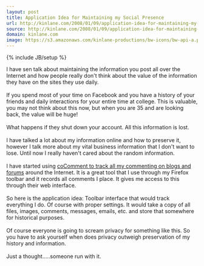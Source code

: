 ```yaml
---
layout: post
title: Application Idea for Maintaining my Social Presence
url: http://kinlane.com/2008/01/09/application-idea-for-maintaining-my-social-presence/
source: http://kinlane.com/2008/01/09/application-idea-for-maintaining-my-social-presence/
domain: kinlane.com
image: https://s3.amazonaws.com/kinlane-productions/bw-icons/bw-api-a.png
---
```

{% include JB/setup %}

<p>
     I have sen talk about maintaining the information you post all over the Internet and how people really don't think about the value of the information they have on the sites they use daily.
     <br />
     <br />
     If you spend most of your time on Facebook and you have a history of your friends and daily interactions for your entire time at college. This is valuable, you may not think about this now, but when you are 35 and are looking back, the value will be huge!
     <br />
     <br />
     What happens if they shut down your account. All this information is lost.
     <br />
     <br />
     I have talked a lot about my information online and how to preserve it, however I talk more about my vital business information that I don't want to lose. Until now I really haven't cared about the random information.
     <br />
     <br />
     I have started using <a href="http://www.cocomment.com/">coComment to track all my commenting on blogs and forums</a> around the Internet. It is a great tool that I use through my Firefox toolbar and it records all comments I place. It gives me access to this through their web interface.
     <br />
     <br />
     So here is the application idea: Toolbar interface that would track everything I do. Of course with proper settings. It would take a copy of all files, images, comments, messages, emails, etc. and store that somewhere for historical purposes.
     <br />
     <br />
     Of course everyone is going to scream privacy for something like this. So you have to ask yourself when does privacy outweigh preservation of my history and information.
     <br />
     <br />
     Just a thought.....someone run with it.
</p>